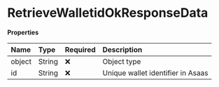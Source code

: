 # RetrieveWalletidOkResponseData

**Properties**

| Name   | Type   | Required | Description                       |
| :----- | :----- | :------- | :-------------------------------- |
| object | String | ❌       | Object type                       |
| id     | String | ❌       | Unique wallet identifier in Asaas |

<!-- This file was generated by liblab | https://liblab.com/ -->
